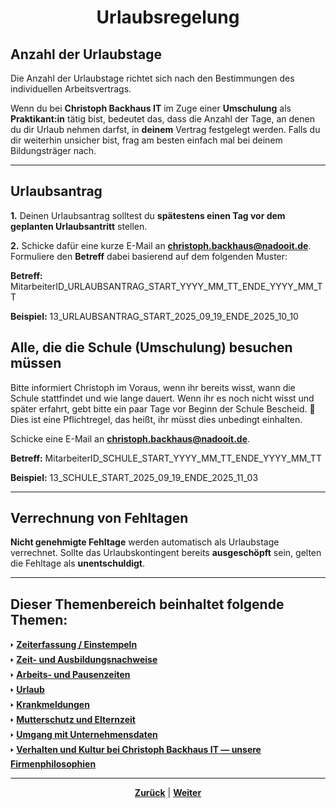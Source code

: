 # <p align="center">Urlaubsregelung</p>

## Anzahl der Urlaubstage

Die Anzahl der Urlaubstage richtet sich nach den Bestimmungen des individuellen Arbeitsvertrags. 

Wenn du bei **Christoph Backhaus IT** im Zuge einer **Umschulung** als **Praktikant:in** tätig bist, bedeutet das, dass die Anzahl der Tage, an denen du dir Urlaub nehmen darfst, in **deinem** Vertrag festgelegt werden. Falls du dir weiterhin unsicher bist, frag am besten einfach mal bei deinem Bildungsträger nach.

---

## Urlaubsantrag

**1.** Deinen Urlaubsantrag solltest du **spätestens einen Tag vor dem geplanten Urlaubsantritt** stellen.

**2.** Schicke dafür eine kurze E-Mail an [**christoph.backhaus@nadooit.de**](mailto:christoph.backhaus@nadooit.de). Formuliere den **Betreff** dabei basierend auf dem folgenden Muster:
<br> 

**Betreff:**    MitarbeiterID_URLAUBSANTRAG_START_YYYY_MM_TT_ENDE_YYYY_MM_TT

**Beispiel:**   13_URLAUBSANTRAG_START_2025_09_19_ENDE_2025_10_10

## Alle, die die Schule (Umschulung) besuchen müssen

Bitte informiert Christoph im Voraus, wenn ihr bereits wisst, wann die Schule stattfindet und wie lange dauert.
Wenn ihr es noch nicht wisst und später erfahrt, gebt bitte ein paar Tage vor Beginn der Schule Bescheid.
🚩 Dies ist eine Pflichtregel, das heißt, ihr müsst dies unbedingt einhalten.

Schicke eine E-Mail an [**christoph.backhaus@nadooit.de**](mailto:christoph.backhaus@nadooit.de).

**Betreff:**   MitarbeiterID_SCHULE_START_YYYY_MM_TT_ENDE_YYYY_MM_TT 

**Beispiel:**  13_SCHULE_START_2025_09_19_ENDE_2025_11_03 

---

## Verrechnung von Fehltagen

**Nicht genehmigte Fehltage** werden automatisch als Urlaubstage verrechnet. Sollte das Urlaubskontingent bereits **ausgeschöpft** sein, gelten die Fehltage als **unentschuldigt**.

---

**Dieser Themenbereich beinhaltet folgende Themen:**
---

🢒 [**Zeiterfassung / Einstempeln**](/docs/01-organisation/01-zeiterfassung/README.md) </br>
🢒 [**Zeit- und Ausbildungsnachweise**](/docs/01-organisation/02-zeit_und_ausbildungsnachweise/README.md) </br>
🢒 [**Arbeits- und Pausenzeiten**](/docs/01-organisation/03-arbeits_und_pausenzeiten/README.md)</br>
🢒 [**Urlaub**](/docs/01-organisation/04-urlaub/README.md) </br>
🢒 [**Krankmeldungen**](/docs/01-organisation/05-krankmeldungen/README.md) </br>
🢒 [**Mutterschutz und Elternzeit**](/docs/01-organisation/06-mutterschutz_und_elternzeit/README.md) </br>
🢒 [**Umgang mit Unternehmensdaten**](/docs/01-organisation/07-datenschutz/README.md) </br>
🢒 [**Verhalten und Kultur bei Christoph Backhaus IT — unsere Firmenphilosophien**](/docs/01-organisation/08-firmenphilosophie/README.md) </br>

---

<p align="center">
<a href="/docs/01-organisation/03-arbeits_und_pausenzeiten/README.md"><strong>Zurück</strong></a> | 
<a href="/docs/01-organisation/05-krankmeldungen/README.md"><strong>Weiter</strong></a>
</p>
